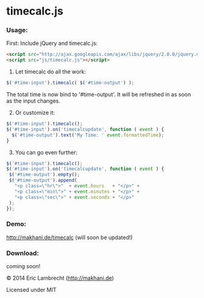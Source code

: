 timecalc.js
===========

### Usage:  
First: Include jQuery and timecalc.js:

```html
<script src="http://ajax.googleapis.com/ajax/libs/jquery/2.0.0/jquery.min.js"></script>
<script src="js/timecalc.js"></script>
```

1. Let timecalc do all the work:

```javascript
$('#time-input').timecalc( $('#time-output') );
```

The total time is now bind to '#time-output'. It will be refreshed in as soon as the input changes.
	
2. Or customize it:
```javascript
$('#time-input').timecalc();
$('#time-input').on('timecalcupdate', function ( event ) {
  $('#time-output').text('My Time: ' event.formattedTime);
}
```

3. You can go even further:
 ```javascript
$('#time-input').timecalc();
$('#time-input').on('timecalcupdate', function ( event ) {
  $('#time-output').empty();		
  $('#time-output').append(
    "<p class=\"hr\">"  + event.hours   + "</p>" +   
    "<p class=\"min\">" + event.minutes + "</p>" + 
    "<p class=\"sec\">" + event.seconds + "</p>" 
  );
});
```

### Demo:  
http://makhani.de/timecalc (will soon be updated!)

### Download:  
coming soon!


© 2014 Eric Lambrecht (http://makhani.de)

Licensed under MIT


